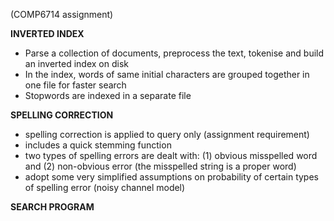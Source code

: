 (COMP6714 assignment)

**INVERTED INDEX**

- Parse a collection of documents, preprocess the text, tokenise and build an inverted index on disk 
- In the index, words of same initial characters are grouped together in one file for faster search
- Stopwords are indexed in a separate file

**SPELLING CORRECTION**

- spelling correction is applied to query only (assignment requirement)
- includes a quick stemming function
- two types of spelling errors are dealt with: (1) obvious misspelled word and (2) non-obvious error (the misspelled string is a proper word)
- adopt some very simplified assumptions on probability of certain types of spelling error (noisy channel model)

**SEARCH PROGRAM**


